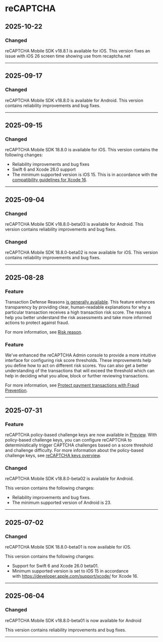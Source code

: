 # reCAPTCHA

## 2025-10-22

### Changed

reCAPTCHA Mobile SDK v18.8.1 is available for iOS. This version fixes an issue
with iOS 26 screen time showing use from recaptcha.net

---
## 2025-09-17

### Changed

reCAPTCHA Mobile SDK v18.8.0 is available for Android. This version contains reliability improvements and bug fixes.

---
## 2025-09-15

### Changed

reCAPTCHA Mobile SDK 18.8.0 is available for iOS. This version contains the following changes:

* Reliability improvements and bug fixes
* Swift 6 and Xcode 26.0 support
* The minimum supported version is iOS 15. This is in accordance with the [compatibility guidelines for Xcode 16](https://developer.apple.com/support/xcode/).

---
## 2025-09-04

### Changed

reCAPTCHA Mobile SDK v18.8.0-beta03 is available for Android. This version contains reliability improvements and bug fixes.

### Changed

reCAPTCHA Mobile SDK 18.8.0-beta02 is now available for iOS. This version contains reliability improvements and bug fixes.

---
## 2025-08-28

### Feature

Transaction Defense Reasons [is generally available](https://cloud.google.com/products?#product-launch-stages). This feature enhances transparency by providing clear, human-readable explanations for why a particular transaction receives a high transaction risk score. The reasons help you better understand the risk assessments and take more informed actions to protect against fraud.

For more information, see [Risk reason](https://cloud.google.com/recaptcha/docs/reference/rest/v1/projects.assessments#riskreason).

### Feature

We've enhanced the reCAPTCHA Admin console to provide a more intuitive interface for configuring risk score thresholds. These improvements help you define how to act on different risk scores. You can also get a better understanding of the transactions that will exceed the threshold which can help in deciding what you allow, block or further reviewing transactions.

For more information, see [Protect payment transactions with Fraud Prevention](https://cloud.google.com/recaptcha/docs/fraud-prevention).

---
## 2025-07-31

### Feature

reCAPTCHA policy-based challenge keys are now available in [Preview](https://cloud.google.com/products#product-launch-stages). With policy-based challenge keys, you can configure reCAPTCHA to deterministically trigger CAPTCHA challenges based on a score threshold and challenge difficulty.
For more information about the policy-based challenge keys, see [reCAPTCHA keys overview](https://cloud.google.com/recaptcha/docs/keys).

### Changed

reCAPTCHA Mobile SDK v18.8.0-beta02 is available for Android.

This version contains the following changes:

* Reliability improvements and bug fixes.
* The minimum supported version of Android is 23.

---
## 2025-07-02

### Changed

reCAPTCHA Mobile SDK 18.8.0-beta01 is now available for iOS.

This version contains the following changes:

* Support for Swift 6 and Xcode 26.0 beta01.
* Minimum supported version is set to iOS 15 in accordance with <https://developer.apple.com/support/xcode/> for Xcode 16.

---
## 2025-06-04

### Changed

reCAPTCHA Mobile SDK v18.8.0-beta01 is now available for Android

This version contains reliability improvements and bug fixes.

---
